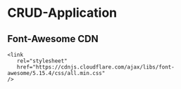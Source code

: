 # CRUD-Application

## Font-Awesome CDN 
```
<link
   rel="stylesheet"
   href="https://cdnjs.cloudflare.com/ajax/libs/font-awesome/5.15.4/css/all.min.css"
/>
```
